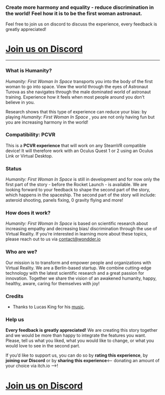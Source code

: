 ### **Create more harmony and equality - reduce discrimination in the world! Feel how it is to be the first woman astronaut.**

Feel free to join us on discord to discuss the experience, every feedback is greatly appreciated!
# [Join us on Discord](https://discord.gg/5SvKDuCkp7)
----------

### What is Humanity?

_Humanity: First Woman In Space_ transports you into the body of the first woman to go into space.  View the world through the eyes of Astronaut Turova as she navigates through the male dominated world of astronaut training. Experience how it feels when most people around you don't believe in you. 

Research shows that this type of experience can reduce your bias: by playing _Humanity: First Woman In Space_ , you are not only having fun but you are increasing harmony in the world!

### Compatibility: PCVR

This is a **PCVR experience** that will work on any SteamVR compatible device! It will therefore work with an Oculus Quest 1 or 2 using an Oculus Link or Virtual Desktop. 

### Status

_Humanity: First Woman In Space_  is still in development and for now only the first part of the story - before the Rocket Launch - is available. We are looking forward to your feedback to shape the second part of the story, which happens in the spaceship. The second part of the story will include: asteroid shooting, panels fixing, 0 gravity flying and more! 

### How does it work?

_Humanity: First Woman In Space_  is based on scientific research about increasing empathy and decreasing bias/ discrimination through the use of Virtual Reality.  If you’re interested in learning more about these topics, please reach out to us via contact@wondder.io

### Who are we?

Our mission is to transform and empower people and organizations with Virtual Reality. 
We are a Berlin-based startup. We combine cutting-edge technology with the latest scientific research and a great passion for innovation. 
Together we share the vision of an awakened humanity, happy, healthy, aware, caring for themselves with joy!

### Credits

* Thanks to Lucas King for his [music](https://www.youtube.com/watch?v=RKx4CUs8o74&ab_channel=LucasKing).

### Help us

__Every feedback is greatly appreciated!__ We are creating this story together and we would be more than happy to integrate the features you want. Please, tell us what you liked, what you would like to change, or what you would love to see in the second part. 

If you’d like to support us, you can do so by **rating this experience**, by **joining our Discord** or by **sharing this experience**<-- donating an amount of your choice via itch.io -->!

# [Join us on Discord](https://discord.gg/5SvKDuCkp7)
